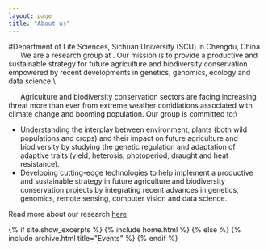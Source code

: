 ```yaml
---
layout: page
title: "About us"
---
```


#Department of Life Sciences, Sichuan University (SCU) in Chengdu, China
&nbsp;&nbsp;&nbsp;&nbsp;&nbsp;&nbsp;We are a research group at . Our mission is to provide a productive and sustainable strategy for future agriculture and biodiversity conservation empowered by recent developments in genetics, genomics, ecology and data science.\

&nbsp;&nbsp;&nbsp;&nbsp;&nbsp;&nbsp;Agriculture and biodiversity conservation sectors are facing increasing threat more than ever from extreme weather conidiations associated with climate change and booming population. Our group is committed to:\

* Understanding the interplay between environment, plants (both wild populations and crops) and their impact on future agriculture and biodiversity by studying the genetic regulation and adaptation of adaptive traits (yield, heterosis, photoperiod, draught and heat resistance).  
* Developing cutting-edge technologies to help implement a productive and sustainable strategy in future agriculture and biodiversity conservation projects by integrating recent advances in genetics, genomics, remote sensing, computer vision and data science.

Read more about our research [here](https://yanjunzan.github.io/Philosophy/)

{% if site.show_excerpts %}
  {% include home.html %}
{% else %}
  {% include archive.html title="Events" %}
{% endif %}
